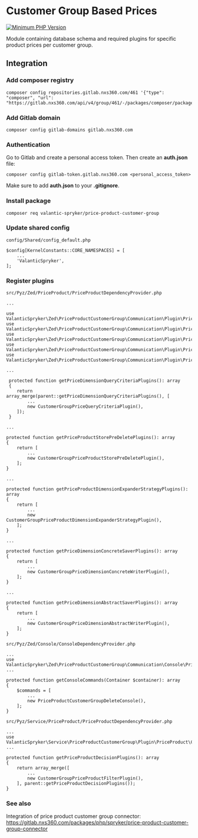 # Customer Group Based Prices

[![Minimum PHP Version](https://img.shields.io/badge/php-%3E%3D%207.4-8892BF.svg)](https://php.net/)

Module containing database schema and required plugins for specific product prices per customer group.

## Integration

### Add composer registry
```
composer config repositories.gitlab.nxs360.com/461 '{"type": "composer", "url": "https://gitlab.nxs360.com/api/v4/group/461/-/packages/composer/packages.json"}'
```

### Add Gitlab domain
```
composer config gitlab-domains gitlab.nxs360.com
```

### Authentication
Go to Gitlab and create a personal access token. Then create an **auth.json** file:
```
composer config gitlab-token.gitlab.nxs360.com <personal_access_token>
```

Make sure to add **auth.json** to your **.gitignore**.

### Install package
```
composer req valantic-spryker/price-product-customer-group
```

### Update shared config
`config/Shared/config_default.php`

```
$config[KernelConstants::CORE_NAMESPACES] = [
    ...
    'ValanticSpryker',
];
```

### Register plugins
`src/Pyz/Zed/PriceProduct/PriceProductDependencyProvider.php`

```
...

use ValanticSpryker\Zed\PriceProductCustomerGroup\Communication\Plugin\PriceProduct\CustomerGroupPriceDimensionAbstractWriterPlugin;
use ValanticSpryker\Zed\PriceProductCustomerGroup\Communication\Plugin\PriceProduct\CustomerGroupPriceDimensionConcreteWriterPlugin;
use ValanticSpryker\Zed\PriceProductCustomerGroup\Communication\Plugin\PriceProduct\CustomerGroupPriceProductDimensionExpanderStrategyPlugin;
use ValanticSpryker\Zed\PriceProductCustomerGroup\Communication\Plugin\PriceProduct\CustomerGroupPriceProductStorePreDeletePlugin;
use ValanticSpryker\Zed\PriceProductCustomerGroup\Communication\Plugin\PriceProduct\CustomerGroupPriceQueryCriteriaPlugin;

...

 protected function getPriceDimensionQueryCriteriaPlugins(): array
 {
    return array_merge(parent::getPriceDimensionQueryCriteriaPlugins(), [
        ...
        new CustomerGroupPriceQueryCriteriaPlugin(),
    ]);
 }

...

protected function getPriceProductStorePreDeletePlugins(): array
{
    return [
        ...
        new CustomerGroupPriceProductStorePreDeletePlugin(),
    ];
}

...

protected function getPriceProductDimensionExpanderStrategyPlugins(): array
{
    return [
        ...
        new CustomerGroupPriceProductDimensionExpanderStrategyPlugin(),
    ];
}

...

protected function getPriceDimensionConcreteSaverPlugins(): array
{
    return [
        ...
        new CustomerGroupPriceDimensionConcreteWriterPlugin(),
    ];
}

...

protected function getPriceDimensionAbstractSaverPlugins(): array
{
    return [
        ...
        new CustomerGroupPriceDimensionAbstractWriterPlugin(),
    ];
}
```

`src/Pyz/Zed/Console/ConsoleDependencyProvider.php`
```
...
use ValanticSpryker\Zed\PriceProductCustomerGroup\Communication\Console\PriceProductCustomerGroupDeleteConsole;
...

protected function getConsoleCommands(Container $container): array
{
    $commands = [
        ...
        new PriceProductCustomerGroupDeleteConsole(),
    ];
}
```

`src/Pyz/Service/PriceProduct/PriceProductDependencyProvider.php`
```
...
use ValanticSpryker\Service\PriceProductCustomerGroup\Plugin\PriceProduct\CustomerGroupPriceProductFilterPlugin;
...

protected function getPriceProductDecisionPlugins(): array
{
    return array_merge([
        ...
        new CustomerGroupPriceProductFilterPlugin(),
    ], parent::getPriceProductDecisionPlugins());
}
```

### See also
Integration of price product customer group connector: https://gitlab.nxs360.com/packages/php/spryker/price-product-customer-group-connector
